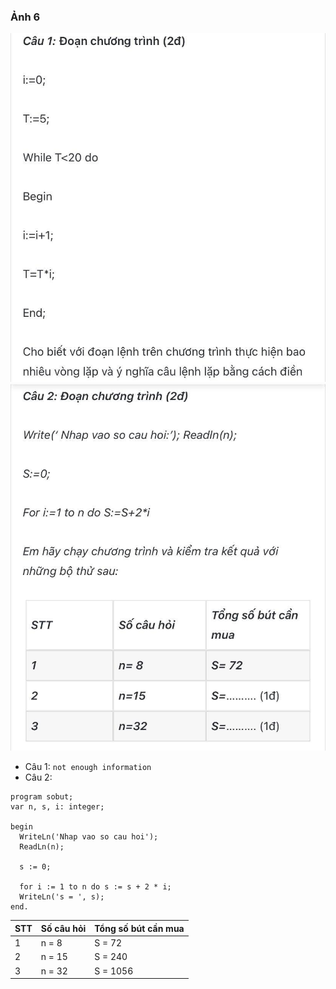 ### Ảnh 6
![6-1](img/6-1.jpg)
![6-2](img/6-2.jpg)

- Câu 1: `not enough information`
- Câu 2: 
```
program sobut;
var n, s, i: integer;

begin
  WriteLn('Nhap vao so cau hoi');
  ReadLn(n);
  
  s := 0;

  for i := 1 to n do s := s + 2 * i;
  WriteLn('s = ', s);
end.
```
| STT | Số câu hỏi | Tổng số bút cần mua |
|-----|------------|---------------------|
| 1   | n = 8      | S = 72              |
| 2   | n = 15     | S = 240             |
| 3   | n = 32     | S = 1056            |